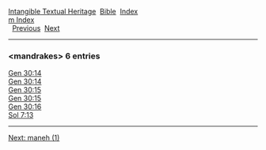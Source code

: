 [Intangible Textual Heritage](../../index)  [Bible](../index) 
[Index](index)   
[m Index](_m_)  
  [Previous](c07110)  [Next](c07112) 

------------------------------------------------------------------------

### &lt;mandrakes&gt; 6 entries

[Gen 30:14](../kjv/gen030.htm#014)  
[Gen 30:14](../kjv/gen030.htm#014)  
[Gen 30:15](../kjv/gen030.htm#015)  
[Gen 30:15](../kjv/gen030.htm#015)  
[Gen 30:16](../kjv/gen030.htm#016)  
[Sol 7:13](../kjv/sol007.htm#013)  

------------------------------------------------------------------------

[Next: maneh (1)](c07112)
